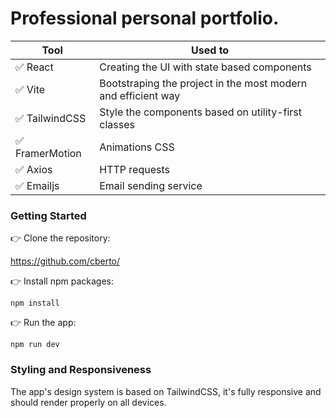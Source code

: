 # Professional personal portfolio.

| Tool            | Used to                                                       |
| --------------- | ------------------------------------------------------------- |
| ✅ React        | Creating the UI with state based components                   |
| ✅ Vite         | Bootstraping the project in the most modern and efficient way |
| ✅ TailwindCSS  | Style the components based on utility-first classes           |
| ✅ FramerMotion | Animations CSS                                                |
| ✅ Axios        | HTTP requests                                                 |
| ✅ Emailjs      | Email sending service                                         |

### Getting Started

👉 Clone the repository:

https://github.com/cberto/

👉 Install npm packages:

`npm install`

👉 Run the app:

`npm run dev`

### Styling and Responsiveness

The app's design system is based on TailwindCSS, it's fully responsive and should render properly on all devices.
